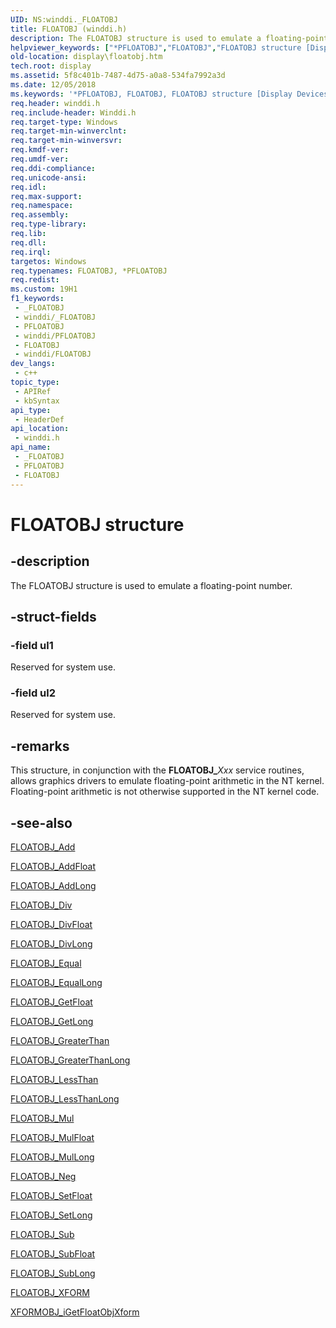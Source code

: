 ```yaml
---
UID: NS:winddi._FLOATOBJ
title: FLOATOBJ (winddi.h)
description: The FLOATOBJ structure is used to emulate a floating-point number.
helpviewer_keywords: ["*PFLOATOBJ","FLOATOBJ","FLOATOBJ structure [Display Devices]","PFLOATOBJ","PFLOATOBJ structure pointer [Display Devices]","display.floatobj","grstrcts_5e2796fc-6ccc-4230-9ded-fd2222f0e8ac.xml","winddi/FLOATOBJ","winddi/PFLOATOBJ"]
old-location: display\floatobj.htm
tech.root: display
ms.assetid: 5f8c401b-7487-4d75-a0a8-534fa7992a3d
ms.date: 12/05/2018
ms.keywords: '*PFLOATOBJ, FLOATOBJ, FLOATOBJ structure [Display Devices], PFLOATOBJ, PFLOATOBJ structure pointer [Display Devices], display.floatobj, grstrcts_5e2796fc-6ccc-4230-9ded-fd2222f0e8ac.xml, winddi/FLOATOBJ, winddi/PFLOATOBJ'
req.header: winddi.h
req.include-header: Winddi.h
req.target-type: Windows
req.target-min-winverclnt: 
req.target-min-winversvr: 
req.kmdf-ver: 
req.umdf-ver: 
req.ddi-compliance: 
req.unicode-ansi: 
req.idl: 
req.max-support: 
req.namespace: 
req.assembly: 
req.type-library: 
req.lib: 
req.dll: 
req.irql: 
targetos: Windows
req.typenames: FLOATOBJ, *PFLOATOBJ
req.redist: 
ms.custom: 19H1
f1_keywords:
 - _FLOATOBJ
 - winddi/_FLOATOBJ
 - PFLOATOBJ
 - winddi/PFLOATOBJ
 - FLOATOBJ
 - winddi/FLOATOBJ
dev_langs:
 - c++
topic_type:
 - APIRef
 - kbSyntax
api_type:
 - HeaderDef
api_location:
 - winddi.h
api_name:
 - _FLOATOBJ
 - PFLOATOBJ
 - FLOATOBJ
---
```


# FLOATOBJ structure


## -description

The FLOATOBJ structure is used to emulate a floating-point number.

## -struct-fields

### -field ul1

Reserved for system use.

### -field ul2

Reserved for system use.

## -remarks

This structure, in conjunction with the <b>FLOATOBJ_</b><i>Xxx</i> service routines, allows graphics drivers to emulate floating-point arithmetic in the NT kernel. Floating-point arithmetic is not otherwise supported in the NT kernel code.

## -see-also

<a href="/windows/desktop/api/winddi/nf-winddi-floatobj_add">FLOATOBJ_Add</a>



<a href="/windows/desktop/api/winddi/nf-winddi-floatobj_addfloat">FLOATOBJ_AddFloat</a>



<a href="/windows/desktop/api/winddi/nf-winddi-floatobj_addlong">FLOATOBJ_AddLong</a>



<a href="/windows/desktop/api/winddi/nf-winddi-floatobj_div">FLOATOBJ_Div</a>



<a href="/windows/desktop/api/winddi/nf-winddi-floatobj_divfloat">FLOATOBJ_DivFloat</a>



<a href="/windows/desktop/api/winddi/nf-winddi-floatobj_divlong">FLOATOBJ_DivLong</a>



<a href="/windows/desktop/api/winddi/nf-winddi-floatobj_equal">FLOATOBJ_Equal</a>



<a href="/windows/desktop/api/winddi/nf-winddi-floatobj_equallong">FLOATOBJ_EqualLong</a>



<a href="/windows/desktop/api/winddi/nf-winddi-floatobj_getfloat">FLOATOBJ_GetFloat</a>



<a href="/windows/desktop/api/winddi/nf-winddi-floatobj_getlong">FLOATOBJ_GetLong</a>



<a href="/windows/desktop/api/winddi/nf-winddi-floatobj_greaterthan">FLOATOBJ_GreaterThan</a>



<a href="/windows/desktop/api/winddi/nf-winddi-floatobj_greaterthanlong">FLOATOBJ_GreaterThanLong</a>



<a href="/windows/desktop/api/winddi/nf-winddi-floatobj_lessthan">FLOATOBJ_LessThan</a>



<a href="/windows/desktop/api/winddi/nf-winddi-floatobj_lessthanlong">FLOATOBJ_LessThanLong</a>



<a href="/windows/desktop/api/winddi/nf-winddi-floatobj_mul">FLOATOBJ_Mul</a>



<a href="/windows/desktop/api/winddi/nf-winddi-floatobj_mulfloat">FLOATOBJ_MulFloat</a>



<a href="/windows/desktop/api/winddi/nf-winddi-floatobj_mullong">FLOATOBJ_MulLong</a>



<a href="/windows/desktop/api/winddi/nf-winddi-floatobj_neg">FLOATOBJ_Neg</a>



<a href="/windows/desktop/api/winddi/nf-winddi-floatobj_setfloat">FLOATOBJ_SetFloat</a>



<a href="/windows/desktop/api/winddi/nf-winddi-floatobj_setlong">FLOATOBJ_SetLong</a>



<a href="/windows/desktop/api/winddi/nf-winddi-floatobj_sub">FLOATOBJ_Sub</a>



<a href="/windows/desktop/api/winddi/nf-winddi-floatobj_subfloat">FLOATOBJ_SubFloat</a>



<a href="/windows/desktop/api/winddi/nf-winddi-floatobj_sublong">FLOATOBJ_SubLong</a>



<a href="/windows/desktop/api/winddi/ns-winddi-floatobj_xform">FLOATOBJ_XFORM</a>



<a href="/windows/desktop/api/winddi/nf-winddi-xformobj_igetfloatobjxform">XFORMOBJ_iGetFloatObjXform</a>

